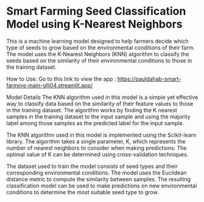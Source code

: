 # Smart Farming Seed Classification Model using K-Nearest Neighbors

This is a machine learning model designed to help farmers decide which type of seeds to grow based on the environmental conditions of their farm. The model uses the K-Nearest Neighbors (KNN) algorithm to classify the seeds based on the similarity of their environmental conditions to those in the training dataset.

How to Use:
Go to this link to view the app : 
https://pauldahab-smart-farming-main-gllj04.streamlit.app/

Model Details
The KNN algorithm used in this model is a simple yet effective way to classify data based on the similarity of their feature values to those in the training dataset. The algorithm works by finding the K nearest samples in the training dataset to the input sample and using the majority label among those samples as the predicted label for the input sample.

The KNN algorithm used in this model is implemented using the Scikit-learn library. The algorithm takes a single parameter, K, which represents the number of nearest neighbors to consider when making predictions. The optimal value of K can be determined using cross-validation techniques.

The dataset used to train the model consists of seed types and their corresponding environmental conditions. The model uses the Euclidean distance metric to compute the similarity between samples. The resulting classification model can be used to make predictions on new environmental conditions to determine the most suitable seed type to grow.
